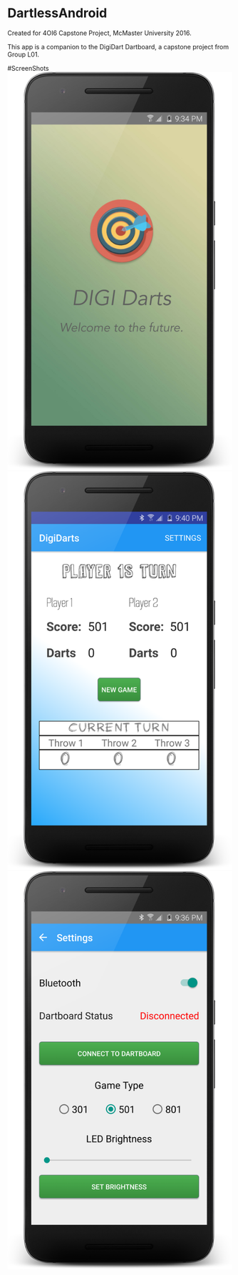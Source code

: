 # DartlessAndroid
Created for 4OI6 Capstone Project, McMaster University 2016.

This app is a companion to the DigiDart Dartboard, a capstone project from Group L01.

#ScreenShots
![alt tag](https://github.com/EstimeNtwari/DartlessAndroid/blob/master/ScreenShots/1Splash.png)
![alt tag](https://github.com/EstimeNtwari/DartlessAndroid/blob/master/ScreenShots/2ScoreBoard.png)
![alt tag](https://github.com/EstimeNtwari/DartlessAndroid/blob/master/ScreenShots/3Settings.png)

